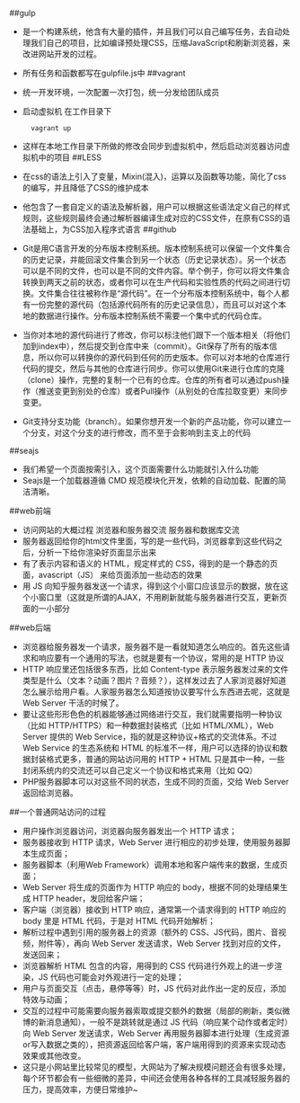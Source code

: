 ##gulp
* 是一个构建系统，他含有大量的插件，并且我们可以自己编写任务，去自动处理我们自己的项目，比如编译预处理CSS，压缩JavaScript和刷新浏览器，来改进网站开发的过程。
* 所有任务和函数都写在gulpfile.js中
##vagrant
* 统一开发环境，一次配置一次打包，统一分发给团队成员
* 启动虚拟机  在工作目录下

		vagrant up 

* 这样在本地工作目录下所做的修改会同步到虚拟机中，然后启动浏览器访问虚拟机中的项目
##LESS
* 在css的语法上引入了变量，Mixin(混入)，运算以及函数等功能，简化了css的编写，并且降低了CSS的维护成本
* 他包含了一套自定义的语法及解析器，用户可以根据这些语法定义自己的样式规则，这些规则最终会通过解析器编译生成对应的CSS文件，在原有CSS的语法基础上，为CSS加入程序式语言
##github
* Git是用C语言开发的分布版本控制系统。版本控制系统可以保留一个文件集合的历史记录，并能回滚文件集合到另一个状态（历史记录状态）。另一个状态可以是不同的文件，也可以是不同的文件内容。举个例子，你可以将文件集合转换到两天之前的状态，或者你可以在生产代码和实验性质的代码之间进行切换。文件集合往往被称作是“源代码”。在一个分布版本控制系统中，每个人都有一份完整的源代码（包括源代码所有的历史记录信息），而且可以对这个本地的数据进行操作。分布版本控制系统不需要一个集中式的代码仓库。

* 当你对本地的源代码进行了修改，你可以标注他们跟下一个版本相关（将他们加到index中），然后提交到仓库中来（commit）。Git保存了所有的版本信息，所以你可以转换你的源代码到任何的历史版本。你可以对本地的仓库进行代码的提交，然后与其他的仓库进行同步。你可以使用Git来进行仓库的克隆（clone）操作，完整的复制一个已有的仓库。仓库的所有者可以通过push操作（推送变更到别处的仓库）或者Pull操作（从别处的仓库拉取变更）来同步变更。
* Git支持分支功能（branch）。如果你想开发一个新的产品功能，你可以建立一个分支，对这个分支的进行修改，而不至于会影响到主支上的代码

##seajs
* 我们希望一个页面按需引入，这个页面需要什么功能就引入什么功能
* Seajs是一个加载器遵循 CMD 规范模块化开发，依赖的自动加载、配置的简洁清晰。


##web前端
* 访问网站的大概过程 浏览器和服务器交流 服务器和数据库交流
* 服务器返回给你的html文件里面，写的是一些代码，浏览器拿到这些代码之后，分析一下给你渲染好页面显示出来
* 有了表示内容和语义的 HTML，规定样式的 CSS，得到的是一个静态的页面，avascript（JS） 来给页面添加一些动态的效果
* 用 JS 向知乎服务器发送一个请求，得到这个小窗口应该显示的数据，放在这个小窗口里（这就是所谓的AJAX，不用刷新就能与服务器进行交互，更新页面的一小部分


##web后端
* 浏览器给服务器发一个请求，服务器不是一看就知道怎么响应的。首先这些请求和响应要有一个通用的写法，也就是要有一个协议，常用的是 HTTP 协议
* HTTP 响应里还包括很多东西，比如 Content-type 表示服务器发过来的文件类型是什么（文本？动画？图片？音频？），这样发过去了人家浏览器好知道怎么展示给用户看。人家服务器怎么知道按协议要写什么东西进去呢，这就是 Web Server 干活的时候了。
* 要让这些形形色色的机器能够通过网络进行交互，我们就需要指明一种协议（比如 HTTP/HTTPS）和一种数据封装格式（比如 HTML/XML），Web Server 提供的 Web Service，指的就是这种协议+格式的交流体系。不过 Web Service 的生态系统和 HTML 的标准不一样，用户可以选择的协议和数据封装格式更多，普通的网站访问用的 HTTP + HTML 只是其中一种，一些封闭系统内的交流还可以自己定义一个协议和格式来用（比如 QQ）
*  PHP服务器脚本可以对这些不同的状态，生成不同的页面，交给 Web Server 返回给浏览器。


##一个普通网站访问的过程
*  用户操作浏览器访问，浏览器向服务器发出一个 HTTP 请求；
*  服务器接收到 HTTP 请求，Web Server 进行相应的初步处理，使用服务器脚本生成页面；
*  服务器脚本（利用Web Framework）调用本地和客户端传来的数据，生成页面；
*  Web Server 将生成的页面作为 HTTP 响应的 body，根据不同的处理结果生成 HTTP header，发回给客户端；
*  客户端（浏览器）接收到 HTTP 响应，通常第一个请求得到的 HTTP 响应的 body 里是 HTML 代码，于是对 HTML 代码开始解析；
*  解析过程中遇到引用的服务器上的资源（额外的 CSS、JS代码，图片、音视频，附件等），再向 Web Server 发送请求，Web Server 找到对应的文件，发送回来；
*  浏览器解析 HTML 包含的内容，用得到的 CSS 代码进行外观上的进一步渲染，JS 代码也可能会对外观进行一定的处理；
*  用户与页面交互（点击，悬停等等）时，JS 代码对此作出一定的反应，添加特效与动画；
*  交互的过程中可能需要向服务器索取或提交额外的数据（局部的刷新，类似微博的新消息通知），一般不是跳转就是通过 JS 代码（响应某个动作或者定时）向 Web Server 发送请求，Web Server 再用服务器脚本进行处理（生成资源or写入数据之类的），把资源返回给客户端，客户端用得到的资源来实现动态效果或其他改变。
* 这只是小网站里比较常见的模型，大网站为了解决规模问题还会有很多处理，每个环节都会有一些细微的差异，中间还会使用各种各样的工具减轻服务器的压力，提高效率，方便日常维护~


